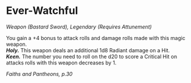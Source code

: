 # Ever-Watchful
*Weapon (Bastard Sword), Legendary (Requires Attunement)*

You gain a +4 bonus to attack rolls and damage rolls made with this magic weapon.  
***Holy.*** This weapon deals an additional 1d8 Radiant damage on a Hit.  
***Keen.*** The number you need to roll on the d20 to score a Critical Hit on attacks rolls with this weapon decreases by 1.  

*Faiths and Pantheons, p.30*